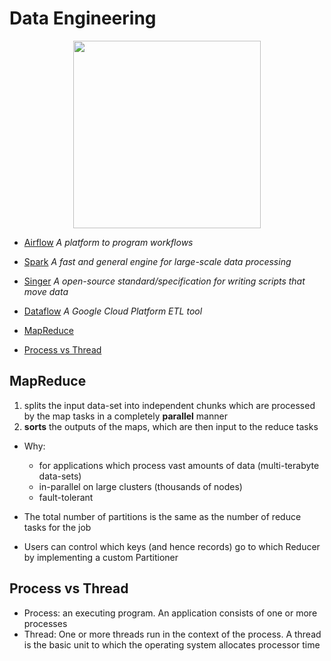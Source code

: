 # Data Engineering

<p align="center">
  <img src="https://miro.medium.com/max/3840/0*hmFg5WnkeqLcRLjA.jpg" height="300px">
</p>

- [Airflow](https://github.com/vanessaaleung/DS-notes/tree/master/data-engineering/airflow)
_A platform to program workflows_

- [Spark](https://github.com/vanessaaleung/DS-notes/tree/master/data-engineering/spark)
_A fast and general engine for large-scale data processing_

- [Singer](https://github.com/vanessaaleung/DS-notes/tree/master/data-engineering/singer)
_A open-source standard/specification for writing scripts that move data_

- [Dataflow](https://github.com/vanessaaleung/DS-notes/tree/master/data-engineering/dataflow)
_A Google Cloud Platform ETL tool_

- [MapReduce](#mapreduce)
- [Process vs Thread](#process-vs-thread)


## MapReduce
1. splits the input data-set into independent chunks which are processed by the map tasks in a completely **parallel** manner
2. **sorts** the outputs of the maps, which are then input to the reduce tasks

- Why:
  - for applications which process vast amounts of data (multi-terabyte data-sets) 
  - in-parallel on large clusters (thousands of nodes)
  - fault-tolerant
  
- The total number of partitions is the same as the number of reduce tasks for the job
- Users can control which keys (and hence records) go to which Reducer by implementing a custom Partitioner

## Process vs Thread
- Process: an executing program. An application consists of one or more processes
- Thread: One or more threads run in the context of the process. A thread is the basic unit to which the operating system allocates processor time
